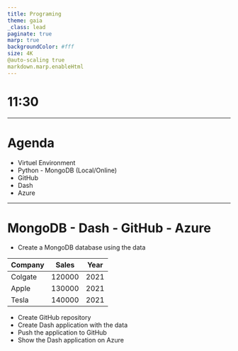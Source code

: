 ```yaml
---
title: Programing
theme: gaia
_class: lead
paginate: true
marp: true
backgroundColor: #fff
size: 4K
@auto-scaling true
markdown.marp.enableHtml
---
```


<!-- _class: invert -->
<!-- _color: white -->
# 11:30 <!--fit-->

---

<!-- _class: invert -->
<!-- _color: white -->

# Agenda <!--fit-->

- Virtuel Environment
- Python - MongoDB (Local/Online)
- GitHub
- Dash
- Azure

---

# MongoDB - Dash - GitHub - Azure

- Create a MongoDB database using the data

|**Company**|**Sales**|**Year**|
|---|---|---|
|Colgate|120000|2021|
|Apple|130000|2021|
|Tesla|140000|2021|

- Create GitHub repository
- Create Dash application with the data
- Push the application to GitHub
- Show the Dash application on Azure